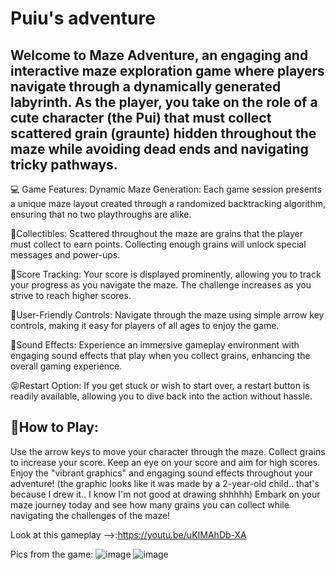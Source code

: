 # Puiu's adventure
 Welcome to Maze Adventure, an engaging and interactive maze exploration game where players navigate through a dynamically generated labyrinth. As the player, you take on the role of a cute character (the Pui) that must collect scattered grain (graunte) hidden throughout the maze while avoiding dead ends and navigating tricky pathways.
------------------------------------------
 💻 Game Features:
Dynamic Maze Generation: Each game session presents a unique maze layout created through a randomized backtracking algorithm, ensuring that no two playthroughs are alike.

🤑Collectibles: Scattered throughout the maze are grains that the player must collect to earn points. Collecting enough grains will unlock special messages and power-ups.

🎡Score Tracking: Your score is displayed prominently, allowing you to track your progress as you navigate the maze. The challenge increases as you strive to reach higher scores.

🎀User-Friendly Controls: Navigate through the maze using simple arrow key controls, making it easy for players of all ages to enjoy the game.

🌸Sound Effects: Experience an immersive gameplay environment with engaging sound effects that play when you collect grains, enhancing the overall gaming experience.

😝Restart Option: If you get stuck or wish to start over, a restart button is readily available, allowing you to dive back into the action without hassle.

👾How to Play:
------------------------
Use the arrow keys to move your character through the maze.
Collect grains to increase your score.
Keep an eye on your score and aim for high scores.
Enjoy the "vibrant graphics" and engaging sound effects throughout your adventure! (the graphic looks like it was made by a 2-year-old child.. that's because I drew it.. I know I'm not good at drawing shhhhh)
Embark on your maze journey today and see how many grains you can collect while navigating the challenges of the maze!

Look at this gameplay -->:https://youtu.be/uKIMAhDb-XA

Pics from the game:
![image](https://github.com/user-attachments/assets/45ec7077-9287-46ec-80b2-b5e101e06a33)
![image](https://github.com/user-attachments/assets/47c39c2d-f015-4d43-ae41-1b037d50de91)


